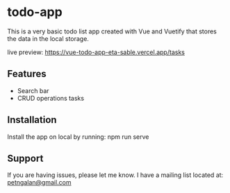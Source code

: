 todo-app
==============

This is a very basic todo list app created with Vue and Vuetify that stores the data in the local storage.

live preview: https://vue-todo-app-eta-sable.vercel.app/tasks

Features
--------

- Search bar
- CRUD operations tasks

Installation
------------

Install the app on local by running:
        npm run serve

Support
-------

If you are having issues, please let me know.
I have a mailing list located at: petngalan@gmail.com
